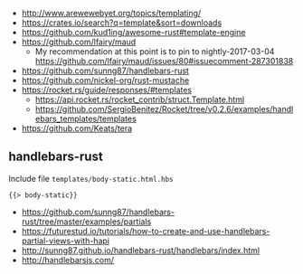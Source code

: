 - http://www.arewewebyet.org/topics/templating/
- https://crates.io/search?q=template&sort=downloads
- https://github.com/kud1ing/awesome-rust#template-engine
- https://github.com/lfairy/maud
  - My recommendation at this point is to pin to nightly-2017-03-04 https://github.com/lfairy/maud/issues/80#issuecomment-287301838
- https://github.com/sunng87/handlebars-rust
- https://github.com/nickel-org/rust-mustache
- https://rocket.rs/guide/responses/#templates
  - https://api.rocket.rs/rocket_contrib/struct.Template.html
  - https://github.com/SergioBenitez/Rocket/tree/v0.2.6/examples/handlebars_templates/templates
- https://github.com/Keats/tera

## handlebars-rust

Include file `templates/body-static.html.hbs`

`{{> body-static}}`

- https://github.com/sunng87/handlebars-rust/tree/master/examples/partials
- https://futurestud.io/tutorials/how-to-create-and-use-handlebars-partial-views-with-hapi
- http://sunng87.github.io/handlebars-rust/handlebars/index.html
- http://handlebarsjs.com/
